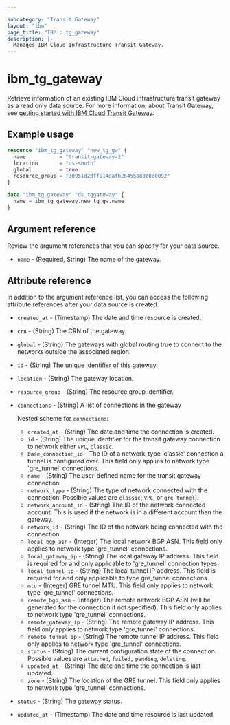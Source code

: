 ```yaml
---

subcategory: "Transit Gateway"
layout: "ibm"
page_title: "IBM : tg_gateway"
description: |-
  Manages IBM Cloud Infrastructure Transit Gateway.
---
```


# ibm_tg_gateway
Retrieve information of an existing IBM Cloud infrastructure transit gateway as a read only data source. For more information, about Transit Gateway, see [getting started with IBM Cloud Transit Gateway](https://cloud.ibm.com/docs/transit-gateway?topic=transit-gateway-getting-started).


## Example usage

```terraform
resource "ibm_tg_gateway" "new_tg_gw" {
  name           = "transit-gateway-1"
  location       = "us-south"
  global         = true
  resource_group = "30951d2dff914dafb26455a88c0c0092"
}

data "ibm_tg_gateway" "ds_tggateway" {
  name = ibm_tg_gateway.new_tg_gw.name
}
```

## Argument reference
Review the argument references that you can specify for your data source. 

- `name` - (Required, String) The name of the gateway.

## Attribute reference
In addition to the argument reference list, you can access the following attribute references after your data source is created. 

- `created_at` - (Timestamp) The date and time resource is created.
- `crn` - (String) The CRN of the gateway.
- `global` - (String) The gateways with global routing true to connect to the networks outside the associated region.
- `id` - (String) The unique identifier of this gateway.
- `location` - (String) The gateway location.
- `resource_group` - (String) The resource group identifier.
- `connections` - (String) A list of connections in the gateway

  Nested scheme for `connections`:
	- `created_at` - (String) The date and time the connection is created.
	- `id` - (String) The unique identifier for the transit gateway connection to network either `VPC`,  `classic`.
    - `base_connection_id` - The ID of a network_type 'classic' connection a tunnel is configured over.  This field only applies to network type 'gre_tunnel' connections.
	- `name` - (String) The user-defined name for the transit gateway connection.
	- `network_type` - (String) The type of network connected with the connection. Possible values are `classic`, `VPC`, or `gre_tunnel`).
	- `network_account_id` - (String) The ID of the network connected account. This is used if the network is in a different account than the gateway.
	- `network_id` - (String) The ID of the network being connected with the connection.
    - `local_bgp_asn` - (Integer) The local network BGP ASN. This field only applies to network type 'gre_tunnel' connections.
    - `local_gateway_ip` - (String) The local gateway IP address.  This field is required for and only applicable to 'gre_tunnel' connection types.
    - `local_tunnel_ip` - (String) The local tunnel IP address. This field is required for and only applicable to type gre_tunnel connections.
    - `mtu` - (Integer) GRE tunnel MTU. This field only applies to network type 'gre_tunnel' connections.
    - `remote_bgp_asn` - (Integer) The remote network BGP ASN (will be generated for the connection if not specified). This field only applies to network type 'gre_tunnel' connections.
    - `remote_gateway_ip` - (String) The remote gateway IP address. This field only applies to network type 'gre_tunnel' connections.
    - `remote_tunnel_ip` - (String) The remote tunnel IP address. This field only applies to network type 'gre_tunnel' connections.
	- `status` - (String) The current configuration state of the connection. Possible values are `attached`, `failed,` `pending`, `deleting`.
	- `updated_at` - (String) The date and time the connection is last updated.
    - `zone` - (String) The location of the GRE tunnel. This field only applies to network type 'gre_tunnel' connections.
- `status` - (String) The gateway status.
- `updated_at` - (Timestamp) The date and time resource is last updated.
